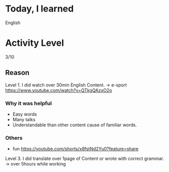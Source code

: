 # Today, I learned 
English

# Activity Level
3/10 

## Reason
Level 1. I did watch over 30min English Content.
-> e-sport https://www.youtube.com/watch?v=QTkgQAzxO2o
### Why it was helpful
- Easy words
- Many talks
- Understandable than other content cause of familiar words.

### Others
- fun
https://youtube.com/shorts/x8fstNd2Yu0?feature=share 

Level 3. I did translate over 1page of Content or wrote with correct grammar.
-> over 5hours while working



